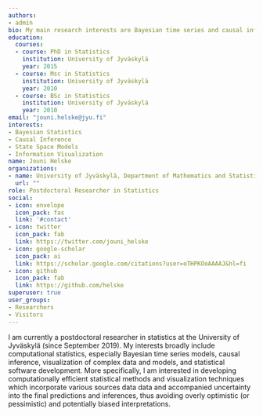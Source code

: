 ```yaml
---
authors:
- admin
bio: My main research interests are Bayesian time series and causal inference, hidden Markov and general state space models, and information visualization.
education:
  courses:
  - course: PhD in Statistics
    institution: University of Jyväskylä
    year: 2015
  - course: Msc in Statistics
    institution: University of Jyväskylä
    year: 2010
  - course: BSc in Statistics
    institution: University of Jyväskylä
    year: 2010
email: "jouni.helske@jyu.fi"
interests:
- Bayesian Statistics
- Causal Inference
- State Space Models
- Information Visualization
name: Jouni Helske
organizations:
- name: University of Jyväskylä, Department of Mathematics and Statistics
  url: ""
role: Postdoctoral Researcher in Statistics
social:
- icon: envelope
  icon_pack: fas
  link: '#contact'
- icon: twitter
  icon_pack: fab
  link: https://twitter.com/jouni_helske
- icon: google-scholar
  icon_pack: ai
  link: https://scholar.google.com/citations?user=oTHPKOoAAAAJ&hl=fi
- icon: github
  icon_pack: fab
  link: https://github.com/helske
superuser: true
user_groups:
- Researchers
- Visitors
---
```


I am currently a postdoctoral researcher in statistics at the University of Jyväskylä (since September 2019).
My interests broadly include computational statistics, especially Bayesian time series models, causal inference, visualization of complex data and models, and statistical software development. More specifically, I am interested in developing computationally efficient statistical methods and visualization techniques which incorporate various sources data data and accompanied uncertainty into the final predictions and inferences, thus avoiding overly optimistic (or pessimistic) and potentially biased interpretations.
